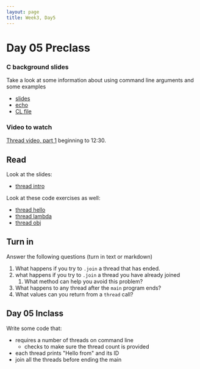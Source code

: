 ```yaml
---
layout: page
title: Week3, Day5
---
```


# Day 05 Preclass

### C background slides
Take a look at some information about using command line arguments and some examples
- [slides](CommandLineArgs.pdf)
- [echo](echoCommandLine.c)
- [CL file](CLcheck.c)

### Video to watch
[Thread video, part 1](https://www.youtube.com/watch?v=F6Ipn7gCOsY&t=415s)
beginning to 12:30. 
## Read
Look at the slides:
- [thread intro](threads1.pdf)

Look at these code exercises as well:
- [thread hello](1.1-thread-hello.cpp)
- [thread lambda](1.2-thread-hello-lambda.cpp)
- [thread obj](1.3-thread-hello-obj.cpp)
## Turn in
Answer the following questions (turn in text or markdown)
1. What happens if you try to `.join` a thread that has ended.
2. what happens if you try to `.join` a thread you have already joined
	1. What method can help you avoid this problem?
2. What happens to any thread after the `main` program ends?
3. What values can you return from a `thread` call?

## Day 05 Inclass
Write some code that:
- requires a number of threads on command line
	+ checks to make sure the thread count is provided
- each thread prints "Hello from" and its ID
- join all the threads before ending the main

